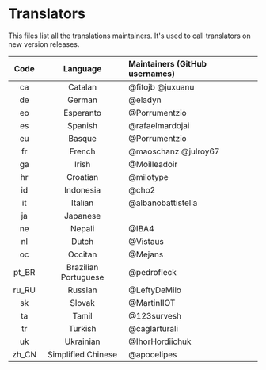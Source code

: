 # Translators
This files list all the translations maintainers.  It's used to call translators on new version releases.

Code  | Language             | Maintainers (GitHub usernames)
:---: | :------------------: | :-----------------------------
ca    | Catalan              | @fitojb @juxuanu
de    | German               | @eladyn
eo    | Esperanto            | @Porrumentzio
es    | Spanish              | @rafaelmardojai 
eu    | Basque               | @Porrumentzio
fr    | French               | @maoschanz @julroy67
ga    | Irish                | @Moilleadoir
hr    | Croatian             | @milotype
id	  | Indonesia			 | @cho2	
it    | Italian              | @albanobattistella
ja    | Japanese             | 
ne    | Nepali               | @IBA4
nl    | Dutch                | @Vistaus
oc    | Occitan              | @Mejans
pt_BR | Brazilian Portuguese | @pedrofleck
ru_RU | Russian              | @LeftyDeMilo
sk    | Slovak               | @MartinIIOT
ta    | Tamil                | @123survesh
tr    | Turkish              | @caglarturali
uk    | Ukrainian            | @IhorHordiichuk
zh_CN | Simplified Chinese   | @apocelipes
